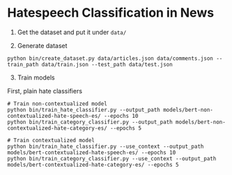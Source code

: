 # Hatespeech Classification in News

1. Get the dataset and put it under `data/`

2. Generate dataset

```
python bin/create_dataset.py data/articles.json data/comments.json --train_path data/train.json --test_path data/test.json
```

3. Train models

First, plain hate classifiers

```
# Train non-contextualized model
python bin/train_hate_classifier.py --output_path models/bert-non-contextualized-hate-speech-es/ --epochs 10
python bin/train_category_classifier.py --output_path models/bert-non-contextualized-hate-category-es/ --epochs 5

# Train contextualized model
python bin/train_hate_classifier.py --use_context --output_path models/bert-contextualized-hate-speech-es/ --epochs 10
python bin/train_category_classifier.py --use_context --output_path models/bert-contextualized-hate-category-es/ --epochs 5
```
